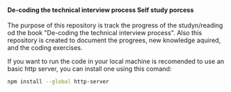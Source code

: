 #### De-coding the technical interview process Self study porcess

The purpose of this repository is track the progress of the studyn/reading od the book "De-coding the technical interview process".
Also this repository is created to document the progrees, new knowledge aquired, and the coding exercises.

If you want to run the code in your local machine is recomended to use an basic http server, you can install one using this comand:
```bash
npm install --global http-server
```